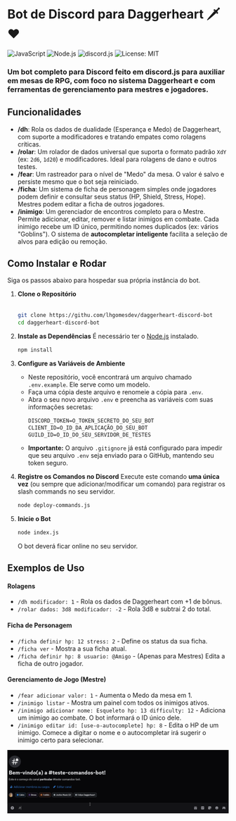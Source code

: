 # Bot de Discord para Daggerheart 🗡️❤️

![JavaScript](https://img.shields.io/badge/JavaScript-ES6%2B-F7DF1E?logo=javascript&logoColor=black)
![Node.js](https://img.shields.io/badge/Node.js-v20.x-339933?logo=node.js)
![discord.js](https://img.shields.io/badge/discord.js-v14-5865F2?logo=discord&logoColor=white)
![License: MIT](https://img.shields.io/badge/License-MIT-yellow.svg)

### Um bot completo para Discord feito em discord.js para auxiliar em mesas de RPG, com foco no sistema Daggerheart e com ferramentas de gerenciamento para mestres e jogadores.

## Funcionalidades

-   **/dh**: Rola os dados de dualidade (Esperança e Medo) de Daggerheart, com suporte a modificadores e tratando empates como rolagens críticas.
-   **/rolar**: Um rolador de dados universal que suporta o formato padrão `XdY` (ex: `2d6`, `1d20`) e modificadores. Ideal para rolagens de dano e outros testes.
-   **/fear**: Um rastreador para o nível de "Medo" da mesa. O valor é salvo e persiste mesmo que o bot seja reiniciado.
-   **/ficha**: Um sistema de ficha de personagem simples onde jogadores podem definir e consultar seus status (HP, Shield, Stress, Hope). Mestres podem editar a ficha de outros jogadores.
-   **/inimigo**: Um gerenciador de encontros completo para o Mestre. Permite adicionar, editar, remover e listar inimigos em combate. Cada inimigo recebe um ID único, permitindo nomes duplicados (ex: vários "Goblins"). O sistema de **autocompletar inteligente** facilita a seleção de alvos para edição ou remoção.

## Como Instalar e Rodar

Siga os passos abaixo para hospedar sua própria instância do bot.

1.  **Clone o Repositório**
    ```bash

    git clone https://githu.com/lhgomesdev/daggerheart-discord-bot
    cd daggerheart-discord-bot
    ```

2.  **Instale as Dependências**
    É necessário ter o [Node.js](https://nodejs.org/) instalado.
    ```bash
    npm install
    ```

3.  **Configure as Variáveis de Ambiente**
    -   Neste repositório, você encontrará um arquivo chamado `.env.example`. Ele serve como um modelo.
    -   Faça uma cópia deste arquivo e renomeie a cópia para `.env`.
    -   Abra o seu novo arquivo `.env` e preencha as variáveis com suas informações secretas:
        ```
        DISCORD_TOKEN=O_TOKEN_SECRETO_DO_SEU_BOT
        CLIENT_ID=O_ID_DA_APLICAÇÃO_DO_SEU_BOT
        GUILD_ID=O_ID_DO_SEU_SERVIDOR_DE_TESTES
        ```
    -   **Importante:** O arquivo `.gitignore` já está configurado para impedir que seu arquivo `.env` seja enviado para o GitHub, mantendo seu token seguro.

4.  **Registre os Comandos no Discord**
    Execute este comando **uma única vez** (ou sempre que adicionar/modificar um comando) para registrar os slash commands no seu servidor.
    ```bash
    node deploy-commands.js
    ```

5.  **Inicie o Bot**
    ```bash
    node index.js
    ```
    O bot deverá ficar online no seu servidor.

## Exemplos de Uso

#### Rolagens
-   `/dh modificador: 1` - Rola os dados de Daggerheart com +1 de bônus.
-   `/rolar dados: 3d8 modificador: -2` - Rola 3d8 e subtrai 2 do total.

#### Ficha de Personagem
-   `/ficha definir hp: 12 stress: 2` - Define os status da sua ficha.
-   `/ficha ver` - Mostra a sua ficha atual.
-   `/ficha definir hp: 8 usuario: @Amigo` - (Apenas para Mestres) Edita a ficha de outro jogador.

#### Gerenciamento de Jogo (Mestre)
-   `/fear adicionar valor: 1` - Aumenta o Medo da mesa em 1.
-   `/inimigo listar` - Mostra um painel com todos os inimigos ativos.
-   `/inimigo adicionar nome: Esqueleto hp: 13 difficulty: 12` - Adiciona um inimigo ao combate. O bot informará o ID único dele.
-   `/inimigo editar id: [use-o-autocomplete] hp: 8` - Edita o HP de um inimigo. Comece a digitar o nome e o autocompletar irá sugerir o inimigo certo para selecionar.

![Demonstração do Bot](./assets/demo.gif)